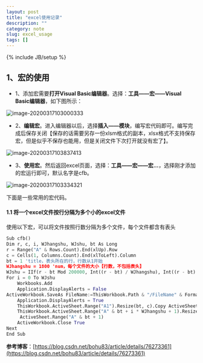 ```yaml
---
layout: post
title: "excel使用记录"
description: ""
category: note
slug: excel_usage
tags: []
---
```

{% include JB/setup %}

## 1、宏的使用

- 1、添加宏需要**打开Visual Basic编辑器**。选择：**工具——宏——Visual Basic编辑器**，如下图所示：

![image-20200317103000333](https://tva1.sinaimg.cn/large/00831rSTly1gcwpvnrt4qj317q0na7up.jpg)

- 2、**编辑宏**。进入编辑器以后，选择**插入——模块**，编写宏代码即可。编写完成后保存关闭【保存的话需要另存一份xlsm格式的副本，xlsx格式不支持保存宏，但是似乎不保存也能用，但是关闭文件下次打开就没有宏了】。

![image-20200317103837413](https://tva1.sinaimg.cn/large/00831rSTly1gcwq4krxuvj31ia0u0hdt.jpg)

- 3、**使用宏**。然后返回excel页面，选择：**工具——宏——宏...**，选择刚才添加的宏运行即可，默认名字是cfb。

![image-20200317103334321](https://tva1.sinaimg.cn/large/00831rSTly1gcwpzbdis5j30nu0li40d.jpg)

下面是一些常用的宏代码。

#### 1.1 将一个excel文件按行分隔为多个小的excel文件

使用以下宏，可以将文件按照行数分隔为多个文件，每个文件都含有表头



```python
Sub cfb()
Dim r, c, i, WJhangshu, WJshu, bt As Long
r = Range("A" & Rows.Count).End(xlUp).Row
c = Cells(1, Columns.Count).End(xlToLeft).Column
bt = 1 'title，表头所在的行，行数从1开始
WJhangshu = 1800 'num，每个文件的大小【行数，不包括表头】
WJshu = IIf(r - bt Mod 200000, Int((r - bt) / WJhangshu), Int((r - bt) / WJhangshu) + 1)
For i = 0 To WJshu
    Workbooks.Add
    Application.DisplayAlerts = False
ActiveWorkbook.SaveAs FileName:=ThisWorkbook.Path & "/FileName" & Format(i + 1, String(Len(WJshu), 0)) & ".xlsx"
    Application.DisplayAlerts = True
    ThisWorkbook.ActiveSheet.Range("A1").Resize(bt, c).Copy ActiveSheet.Range("A1")
    ThisWorkbook.ActiveSheet.Range("A" & bt + i * WJhangshu + 1).Resize(WJhangshu, c).Copy _
     ActiveSheet.Range("A" & bt + 1)
    ActiveWorkbook.Close True
Next
End Sub
```



**参考博客**：[https://blog.csdn.net/bohu83/article/details/76273361](https://blog.csdn.net/bohu83/article/details/76273361)